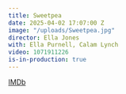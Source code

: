 ```yaml
---
title: Sweetpea
date: 2025-04-02 17:07:00 Z
image: "/uploads/Sweetpea.jpg"
director: Ella Jones
with: Ella Purnell, Calam Lynch
video: 1071911226
is-in-production: true
---
```


[IMDb](https://www.imdb.com/title/tt11218290/)